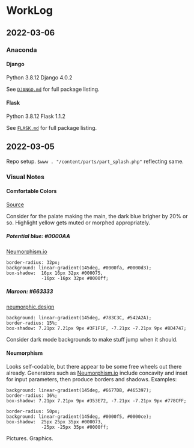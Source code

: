 # WorkLog

## 2022-03-06

### Anaconda

#### Django

Python 3.8.12
Django 4.0.2

See [`DJANGO.md`](DJANGO.md) for full package listing.

#### Flask

Python 3.8.12
Flask 1.1.2

See [`FLASK.md`](FLASK.md) for full package listing.

## 2022-03-05

Repo setup. `$www . "/content/parts/part_splash.php"` reflecting same.

### Visual Notes

#### Comfortable Colors

[Source](https://www.nexcess.net/blog/web-design-trends/)

Consider for the palate making the main, the dark blue brigher by 20% or so. Highlight yellow gets muted or morphed appropriately.

##### Potential blue: #0000AA

[Neumorphism.io](https://neumorphism.io/#0000AA)

```
border-radius: 32px;
background: linear-gradient(145deg, #0000fa, #0000d3);
box-shadow:  16px 16px 32px #000075,
             -16px -16px 32px #0000ff;
```

##### Maroon: #663333

[neumorphic.design](https://neumorphic.design/)

```
background: linear-gradient(145deg, #783C3C, #542A2A);
border-radius: 15%;
box-shadow: 7.21px 7.21px 9px #3F1F1F, -7.21px -7.21px 9px #8D4747;
```
Consider dark mode backgrounds to make stuff jump when it should.

#### Neumorphism

Looks self-codable, but there appear to be some free wheels out there already. Generators such as [Neumorphism.io](https://neumorphic.design/) include concavity and inset for input parameters, then produce borders and shadows. Examples:

```
background: linear-gradient(145deg, #6677DB, #465397);
border-radius: 36%;
box-shadow: 7.21px 7.21px 9px #353E72, -7.21px -7.21px 9px #778CFF;
```

```
border-radius: 50px;
background: linear-gradient(145deg, #0000f5, #0000ce);
box-shadow:  25px 25px 35px #000073,
             -25px -25px 35px #0000ff;
```


Pictures. Graphics.